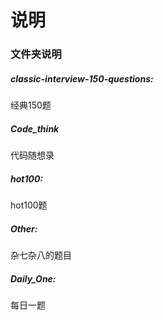 # 说明

### 文件夹说明

##### classic-interview-150-questions:

经典150题

##### Code_think

代码随想录

##### hot100:

hot100题

##### Other:

杂七杂八的题目

##### Daily_One:

每日一题